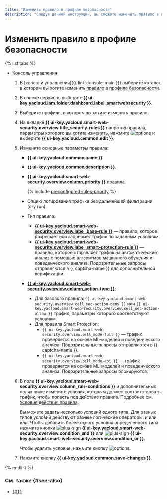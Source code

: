```yaml
---
title: "Изменить правило в профиле безопасности"
description: "Следуя данной инструкции, вы сможете изменить правило в профиле безопасности."
---
```


# Изменить правило в профиле безопасности

{% list tabs %}

- Консоль управления

  1. В [консоли управления]({{ link-console-main }}) выберите каталог, в котором вы хотите изменить [правило](../concepts/rules.md) в [профиле безопасности](../concepts/profiles.md).
  1. В списке сервисов выберите **{{ ui-key.yacloud.iam.folder.dashboard.label_smartwebsecurity }}**.
  1. Выберите профиль, в котором вы хотите изменить правило.
  1. На вкладке **{{ ui-key.yacloud.smart-web-security.overview.title_security-rules }}** напротив правила, параметры которого вы хотите изменить, нажмите ![options](../../_assets/console-icons/ellipsis.svg) и выберите **{{ ui-key.yacloud.common.edit }}**.
  1. Измените основные параметры правила:
      * **{{ ui-key.yacloud.common.name }}**.
      * **{{ ui-key.yacloud.common.description }}**.
      * **{{ ui-key.yacloud.smart-web-security.overview.column_priority }}** правила.

        {% include [preconfigured-rules-priority](../../_includes/smartwebsecurity/preconfigured-rules-priority.md) %}

      * Опцию логирования трафика без дальнейшей фильтрации (dry run).
      * Тип правила:
        * [**{{ ui-key.yacloud.smart-web-security.overview.label_base-rule }}**](../concepts/rules.md#base-rules) — правило, которое разрешает или запрещает трафик по заданным условиям.
        * [**{{ ui-key.yacloud.smart-web-security.overview.label_smart-protection-rule }}**](../concepts/rules.md#smart-protection-rules) — правило, которое отправляет трафик на автоматический анализ с помощью алгоритмов машинного обучения и поведенческого анализа. Подозрительные запросы отправляются в {{ captcha-name }} для дополнительной верификации.
      * [**{{ ui-key.yacloud.smart-web-security.overview.column_action-type }}**](../concepts/rules.md#rule-action):
        * Для базового правила: `{{ ui-key.yacloud.smart-web-security.overview.cell_sec-action-deny }}` или `{{ ui-key.yacloud.smart-web-security.overview.cell_sec-action-allow }}` трафик, параметры которого соответствуют условиям.
        * Для правила Smart Protection:
          * `{{ ui-key.yacloud.smart-web-security.overview.cell_mode-full }}` — трафик проверяется на основе ML-моделей и поведенческого анализа. Подозрительные запросы отправляются в {{ captcha-name }}.
          * `{{ ui-key.yacloud.smart-web-security.overview.cell_mode-api }}` — трафик проверяется на основе ML-моделей и поведенческого анализа. Подозрительные запросы блокируются.
  1. В поле **{{ ui-key.yacloud.smart-web-security.overview.column_rule-conditions }}** и дополнительных полях ниже измените условия, которым должен соответствовать трафик, чтобы попасть под действие правила. Подробнее см. [Условия действия правила](../concepts/conditions.md).
      
      Вы можете задать несколько условий одного типа. Для разных типов условий действуют разные логические операторы: _и_ или _или_. Чтобы добавить более одного условия определенного типа нажмите кнопки ![plus-sign](../../_assets/console-icons/plus.svg) **{{ ui-key.yacloud.smart-web-security.overview.condition_and }}** или ![plus-sign](../../_assets/console-icons/plus.svg) **{{ ui-key.yacloud.smart-web-security.overview.condition_or }}**.

      Чтобы удалить условие, нажмите кнопку ![options](../../_assets/console-icons/trash-bin.svg).
  1. Нажмите кнопку **{{ ui-key.yacloud.common.save-changes }}**.

{% endlist %}

### См. также {#see-also}

* [{#T}](rule-delete.md)
